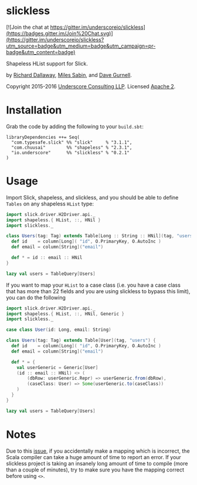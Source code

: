 # slickless

[![Join the chat at https://gitter.im/underscoreio/slickless](https://badges.gitter.im/Join%20Chat.svg)](https://gitter.im/underscoreio/slickless?utm_source=badge&utm_medium=badge&utm_campaign=pr-badge&utm_content=badge)

Shapeless HList support for Slick.

by [Richard Dallaway][d6y], [Miles Sabin][milessabin], and [Dave Gurnell][davegurnell].

Copyright 2015-2016 [Underscore Consulting LLP][underscore]. Licensed [Apache 2][license].

# Installation

Grab the code by adding the following to your `build.sbt`:

~~~
libraryDependencies ++= Seq(
  "com.typesafe.slick" %% "slick"     % "3.1.1",
  "com.chuusai"        %% "shapeless" % "2.3.1",
  "io.underscore"      %% "slickless" % "0.2.1"
)
~~~

# Usage

Import Slick, shapeless, and slickless,
and you should be able to define `Tables` on any shapeless `HList` type:

~~~ scala
import slick.driver.H2Driver.api._
import shapeless.{ HList, ::, HNil }
import slickless._

class Users(tag: Tag) extends Table[Long :: String :: HNil](tag, "users") {
  def id    = column[Long]( "id", O.PrimaryKey, O.AutoInc )
  def email = column[String]("email")

  def * = id :: email :: HNil
}

lazy val users = TableQuery[Users]
~~~

If you want to map your `HList` to a case class (i.e. you have a case class that has more than
22 fields and you are using slickless to bypass this limit), you can do the following

~~~ scala
import slick.driver.H2Driver.api._
import shapeless.{ HList, ::, HNil, Generic }
import slickless._

case class User(id: Long, email: String)

class Users(tag: Tag) extends Table[User](tag, "users") {
  def id    = column[Long]( "id", O.PrimaryKey, O.AutoInc )
  def email = column[String]("email")

  def * = {
    val userGeneric = Generic[User]
    (id :: email :: HNil) <> (
        (dbRow: userGeneric.Repr) => userGeneric.from(dbRow),
        (caseClass: User) => Some(userGeneric.to(caseClass))
    )
  }
}

lazy val users = TableQuery[Users]
~~~

# Notes

Due to this [issue](https://github.com/milessabin/shapeless/issues/619), if you accidentally make a mapping
which is incorrect, the Scala compiler can take a huge amount of time to report an error. If your slickless project
is taking an insanely long amount of time to compile (more than a couple of minutes), try to make sure you
have the mapping correct before using `<>`.

[d6y]: https://github.com/d6y
[milessabin]: https://github.com/milessabin
[davegurnell]: https://github.com/davegurnell

[underscore]: http://underscore.io
[license]: http://www.apache.org/licenses/LICENSE-2.0
